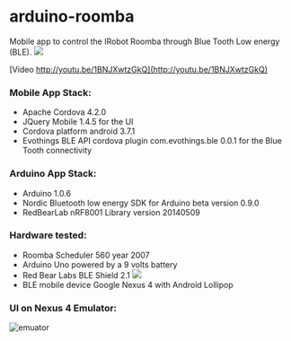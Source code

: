 # arduino-roomba
Mobile app to control the IRobot Roomba through Blue Tooth Low energy (BLE).
![](https://github.com/brocchini/arduino-roomba/blob/master/images/arduino-roomba_hardware1.jpg)

[Video http://youtu.be/1BNJXwtzGkQ](http://youtu.be/1BNJXwtzGkQ)
 
### Mobile App Stack:
- Apache Cordova 4.2.0
- JQuery Mobile 1.4.5 for the UI 
- Cordova platform android 3.7.1
- Evothings BLE API cordova plugin com.evothings.ble 0.0.1 for the Blue Tooth connectivity

### Arduino App Stack:
- Arduino 1.0.6
- Nordic Bluetooth low energy SDK for Arduino beta version 0.9.0
- RedBearLab nRF8001 Library version 20140509 

### Hardware tested:
- Roomba Scheduler 560 year 2007
- Arduino Uno powered by a 9 volts battery
- Red Bear Labs BLE Shield 2.1
 ![](https://github.com/brocchini/arduino-roomba/blob/master/images/arduino-roomba_hardware2.jpg)
- BLE mobile device Google Nexus 4 with Android Lollipop

### UI on Nexus 4 Emulator:
![emuator](https://github.com/brocchini/arduino-roomba/blob/master/images/Nexus_4_by_Google.png)
